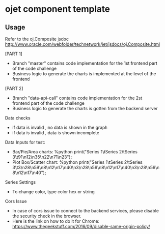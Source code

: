 # ojet component template

## Usage
Refer to the oj.Composite jsdoc
http://www.oracle.com/webfolder/technetwork/jet/jsdocs/oj.Composite.html

[PART 1]

- Branch "master" contains code implementation for the 1st frontend part of the code challenge
- Business logic to generate the charts is implemented at the level of the frontend

[PART 2]

- Branch "data-api-call" contains code implementation for the 2st frontend part of the code challenge
- Business logic to generate the charts is gotten from the backend server

Data checks

- if data is invalid <less than the data required for one group>, no data is shown in the graph
- if data is invalid <Incomplete groups>, data is shown incomplete

Data Inputs for test:

- Bar/Pie/Area charts: %python print("Series 1\tSeries 2\tSeries 3\t91\n12\n35\n22\n71\n23");
- Plot Box/Scatter chart:  %python print("Series 1\tSeries 2\tSeries 3\t3\n28\n59\n8\n12\n17\n40\n3\n28\n59\n8\n12\n17\n40\n3\n28\n59\n8\n12\n17\n40");

Series Settings

- To change color, type color hex or string

Cors Issue

- In case of cors issue to connect to the backend services, please disable the security check in the browser.
- Here is the link on how to do it for Chrome: https://www.thegeekstuff.com/2016/09/disable-same-origin-policy/ 